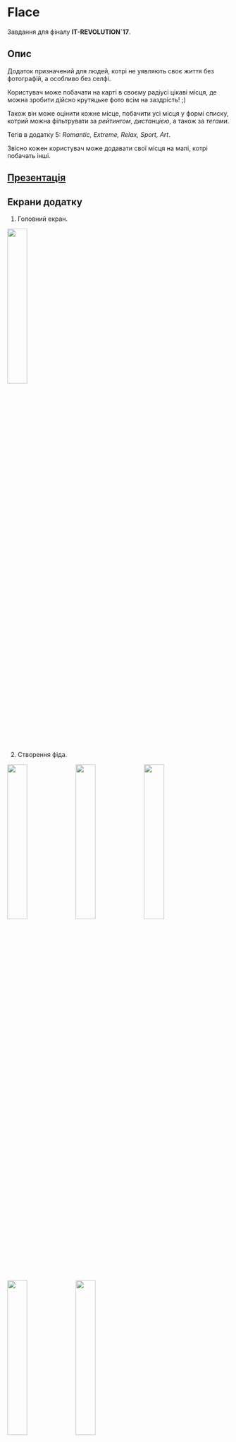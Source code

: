 # Flace
Завдання для фіналу **IT-REVOLUTION`17**.

## Опис
Додаток призначений для людей, котрі не уявляють своє життя без фотографій, а особливо без селфі.

Користувач може побачати на карті в своєму радіусі цікаві місця, де можна зробити дійсно крутяцьке фото всім на заздрість! ;)

Також він може оцінити кожне місце, побачити усі місця у формі списку, котрий можна фільтрувати за *рейтингом*, *дистанцією*, а також за *тегами*.

Тегів в додатку 5: *Romantic, Extreme, Relax, Sport, Art*.

Звісно кожен користувач може додавати свої місця на мапі, котрі побачать інші.

## [Презентація](https://docs.google.com/presentation/d/1R7ypv5fdq2Rv9yZuHFR6ct8oIyrGuIbwNKx-SfsbWf8/edit?usp=sharing)

## Екрани додатку

1. Головний екран.

<img src="https://i.imgur.com/N5pCgQp.png" width=30%>

2. Створення фіда.

<img src="https://i.imgur.com/TU6r6hw.png" width=30%>
<img src="https://i.imgur.com/zc4XJLh.png" width=30%>
<img src="https://i.imgur.com/OJk8mcg.png" width=30%>
<img src="https://i.imgur.com/Fw06aKH.png" width=30%>
<img src="https://i.imgur.com/tPyb8bQ.png" width=30%>

3. Список фідів.

<img src="https://i.imgur.com/Rq4TOld.png" width=30%>

4. Оцінювання фіда.

<img src="https://i.imgur.com/8vDfy83.png" width=30%>
<img src="https://i.imgur.com/h8yt0x0.png" width=30%>

5. Перегляд фото.

<img src="https://i.imgur.com/wxW6NgW.jpg" width=30%>


6. Перегляд локації.

<img src="https://i.imgur.com/QOF1maM.png" width=30%>
